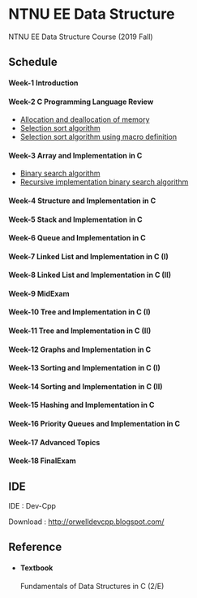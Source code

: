 # NTNU EE Data Structure
NTNU EE Data Structure Course (2019 Fall)

## Schedule
#### Week-1 Introduction

#### Week-2 C Programming Language Review
* [Allocation and deallocation of memory](Week-2/Allocation-and-deallocation-of-memory.c)
* [Selection sort algorithm](Week-2/Selection-sort-algorithm.c)
* [Selection sort algorithm using macro definition](Week-2/Selection-sort-algorithm-using-macro-definition.c)
#### Week-3 Array and Implementation in C
* [Binary search algorithm](Week-3/Binary-search-algorithm.c)
* [Recursive implementation binary search algorithm](Week-3/Recursive-implementation-binary-search-algorithm.c)
#### Week-4 Structure and Implementation in C

#### Week-5 Stack and Implementation in C

#### Week-6 Queue and Implementation in C

#### Week-7 Linked List and Implementation in C (I)

#### Week-8 Linked List and Implementation in C (II)

#### Week-9 MidExam

#### Week-10 Tree and Implementation in C (I)

#### Week-11 Tree and Implementation in C (II)

#### Week-12 Graphs and Implementation in C

#### Week-13 Sorting and Implementation in C (I)

#### Week-14 Sorting and Implementation in C (II)

#### Week-15 Hashing and Implementation in C

#### Week-16 Priority Queues and Implementation in C

#### Week-17 Advanced Topics

#### Week-18 FinalExam

## IDE
IDE : Dev-Cpp

Download : http://orwelldevcpp.blogspot.com/

## Reference
* #### Textbook

    Fundamentals of Data Structures in C (2/E)
